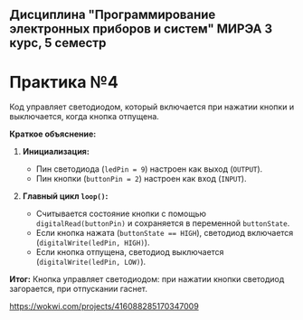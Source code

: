 ## Дисциплина "Программирование электронных приборов и систем" МИРЭА 3 курс, 5 семестр

# Практика №4

Код управляет светодиодом, который включается при нажатии кнопки и выключается, когда кнопка отпущена.

**Краткое объяснение:**

1. **Инициализация:**
   - Пин светодиода (`ledPin = 9`) настроен как выход (`OUTPUT`).
   - Пин кнопки (`buttonPin = 2`) настроен как вход (`INPUT`).

2. **Главный цикл `loop()`:**
   - Считывается состояние кнопки с помощью `digitalRead(buttonPin)` и сохраняется в переменной `buttonState`.
   - Если кнопка нажата (`buttonState == HIGH`), светодиод включается (`digitalWrite(ledPin, HIGH)`).
   - Если кнопка отпущена, светодиод выключается (`digitalWrite(ledPin, LOW)`).

**Итог:**
Кнопка управляет светодиодом: при нажатии кнопки светодиод загорается, при отпускании гаснет.

https://wokwi.com/projects/416088285170347009
